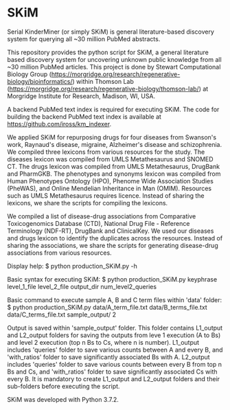 # SKiM
Serial KinderMiner (or simply SKiM) is general literature-based discovery system for querying all ~30 million PubMed abstracts. 

This repository provides the python script for SKiM, a general literature based discovery system for uncovering unknown public knowledge from all ~30 million PubMed articles. This project is done by Stewart Computational Biology Group (https://morgridge.org/research/regenerative-biology/bioinformatics/) within Thomson Lab (https://morgridge.org/research/regenerative-biology/thomson-lab/) at Morgridge Institute for Research, Madison, WI, USA.

A backend PubMed text index is required for executing SKiM. The code for building the backend PubMed text index is available at https://github.com/iross/km_indexer.

We applied SKiM for repurposing drugs for four diseases from Swanson's work, Raynaud's disease, migraine, Alzheimer's disease and schizophrenia. We compiled three lexicons from various resources for the study. The diseases lexicon was compiled from UMLS Metathesaurus and SNOMED CT. The drugs lexicon was compiled from UMLS Metathesaurus, DrugBank and PharmGKB. The phenotypes and synonyms lexicon was compiled from Human Phenotypes Ontology (HPO), Phenome Wide Association Studies (PheWAS), and Online Mendelian Inheritance in Man (OMIM). Resources such as UMLS Metathesaurus requires licence. Instead of sharing the lexicons, we share the scripts for compiling the lexicons. 

We compiled a list of disease-drug associations from Comparative Toxicogenomics Database (CTD), National Drug File - Reference Terminology (NDF-RT), DrugBank and ClinicalKey. We used our diseases and drugs lexicon to identify the duplicates across the resources. Instead of sharing the associations, we share the scripts for generating disease-drug associations from various resources.

Display help:
$ python production_SKiM.py -h

Basic syntax for executing SKiM:
$ python production_SKiM.py keyphrase level_1_file level_2_file output_dir num_level2_queries

Basic command to execute sample A, B and C term files within 'data' folder:
$ python production_SKiM.py data/A_term_file.txt data/B_terms_file.txt data/C_terms_file.txt sample_output/ 2

Output is saved within 'sample_output' folder. This folder contains L1_output and L2_output folders for saving the outputs from leve 1 execution (A to Bs) and level 2 execution (top n Bs to Cs, where n is number). L1_output includes 'queries' folder to save various counts between A and every B, and 'with_ratios' folder to save significantly associated Bs with A. L2_output includes 'queries' folder to save various counts between every B from top n Bs and Cs, and 'with_ratios' folder to save significantly associated Cs with every B. It is mandatory to create L1_output and L2_output folders and their sub-folders before executing the script.

SKiM was developed with Python 3.7.2.
